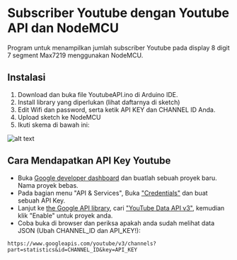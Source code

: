 # Subscriber Youtube dengan Youtube API dan NodeMCU

Program untuk menampilkan jumlah subscriber Youtube pada display 8 digit 7 segment Max7219 menggunakan NodeMCU. 

## Instalasi

1. Download dan buka file YoutubeAPI.ino di Arduino IDE.
3. Install library yang diperlukan (lihat daftarnya di sketch)
3. Edit Wifi dan password, serta ketik API KEY dan CHANNEL ID Anda.
4. Upload sketch ke NodeMCU  
5. Ikuti skema di bawah ini:

![alt text](https://i.imgur.com/CyH4RfY.png)

## Cara Mendapatkan API Key Youtube

* Buka [Google developer dashboard](https://console.developers.google.com) dan buatlah sebuah proyek baru. Nama proyek bebas.
* Pada bagian menu "API & Services", Buka ["Credentials"](https://console.developers.google.com/apis/credentials) dan  buat sebuah API Key.
* Lanjut ke [the Google API library](https://console.developers.google.com/apis/library), cari  ["YouTube Data API v3"](https://console.developers.google.com/apis/library/youtube.googleapis.com), kemudian klik "Enable" untuk proyek anda.
* Coba buka di browser dan periksa apakah anda sudah melihat data JSON (Ubah CHANNEL_ID dan API_KEY!):

`https://www.googleapis.com/youtube/v3/channels?part=statistics&id=CHANNEL_ID&key=API_KEY`

